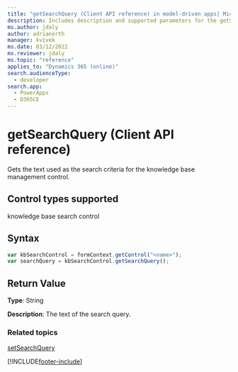 ```yaml
---
title: "getSearchQuery (Client API reference) in model-driven apps| MicrosoftDocs"
description: Includes description and supported parameters for the getSearchQuery method.
ms.author: jdaly
author: adrianorth
manager: kvivek
ms.date: 03/12/2022
ms.reviewer: jdaly
ms.topic: "reference"
applies_to: "Dynamics 365 (online)"
search.audienceType: 
  - developer
search.app: 
  - PowerApps
  - D365CE
---
```

# getSearchQuery (Client API reference)



Gets the text used as the search criteria for the knowledge base management control. 

## Control types supported

knowledge base search control

## Syntax

```JavaScript
var kbSearchControl = formContext.getControl("<name>");
var searchQuery = kbSearchControl.getSearchQuery();
```

## Return Value

**Type**: String

**Description**: The text of the search query.

### Related topics

[setSearchQuery](setSearchQuery.md)



[!INCLUDE[footer-include](../../../../../includes/footer-banner.md)]